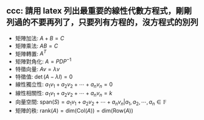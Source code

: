 ## ccc: 請用 latex 列出最重要的線性代數方程式，剛剛列過的不要再列了，只要列有方程的，沒方程式的別列

* 矩陣加法: $A + B = C$
* 矩陣乘法: $AB = C$
* 矩陣轉置: $A^{T}$
* 矩陣對角化: $A = PDP^{-1}$
* 特徵向量: $Av = \lambda v$
* 特徵值: $\det(A - \lambda I) = 0$
* 線性獨立性: $a_1v_1 + a_2v_2 + \cdots + a_nv_n = 0$
* 線性相關性: $a_1v_1 + a_2v_2 + \cdots + a_nv_n = k$
* 向量空間: $\text{span}(S) = {a_1v_1 + a_2v_2 + \cdots + a_nv_n | a_1, a_2, \cdots, a_n \in \mathbb{F}}$
* 矩陣的秩: $\text{rank}(A) = \text{dim}(\text{Col}(A)) = \text{dim}(\text{Row}(A))$
